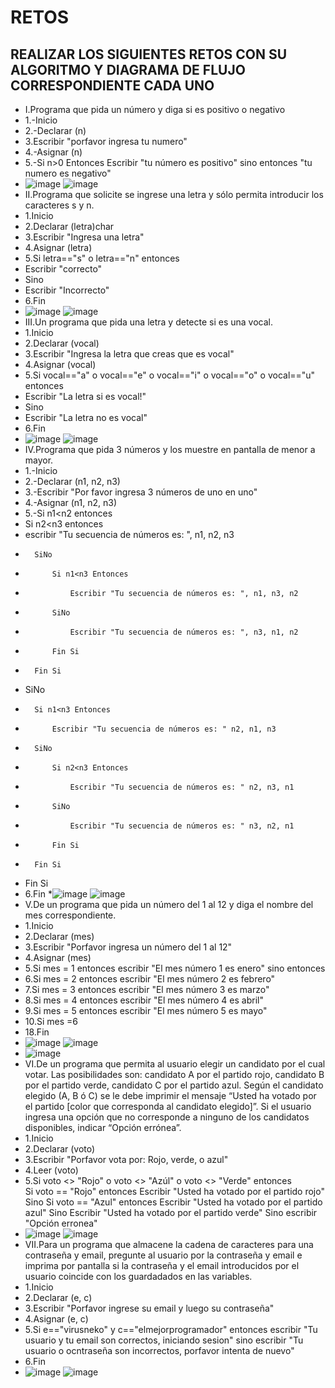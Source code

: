# RETOS
## REALIZAR LOS SIGUIENTES RETOS CON SU ALGORITMO Y DIAGRAMA DE FLUJO CORRESPONDIENTE CADA UNO 

* I.Programa que pida un número y diga si es positivo o negativo
* 1.-Inicio
* 2.-Declarar (n)
* 3.Escribir "porfavor ingresa tu numero"
* 4.-Asignar (n)
* 5.-Si n>0 Entonces Escribir "tu número es positivo" sino entonces "tu numero es negativo"
* ![image](https://user-images.githubusercontent.com/99296446/167274193-0595f15d-8241-421c-9817-b4e6c90aac30.png)
![image](https://user-images.githubusercontent.com/99296446/167274196-13b27f68-f91c-4e5c-b1ee-8488b7f475b6.png)
* II.Programa que solicite se ingrese una letra y sólo permita introducir los caracteres s y n.
* 1.Inicio
* 2.Declarar (letra)char
* 3.Escribir "Ingresa una letra"
* 4.Asignar (letra)
* 5.Si letra=="s" o letra=="n" entonces 
* Escribir "correcto"
* Sino
* Escribir "Incorrecto" 
* 6.Fin
* ![image](https://user-images.githubusercontent.com/99296446/167274523-a240f740-a349-4f4f-aa92-16777f8bf449.png)
![image](https://user-images.githubusercontent.com/99296446/167274546-56e8a72b-38ba-4cf8-9f2d-5f0b8075082f.png)
* III.Un programa que pida una letra y detecte si es una vocal. 
* 1.Inicio
* 2.Declarar (vocal)
* 3.Escribir "Ingresa la letra que creas que es vocal"
* 4.Asignar (vocal)
* 5.Si vocal=="a" o vocal=="e" o vocal=="i" o vocal=="o" o vocal=="u" entonces
* Escribir "La letra si es vocal!"
* Sino
* Escribir "La letra no es vocal"
* 6.Fin
* ![image](https://user-images.githubusercontent.com/99296446/167274698-11fa9e89-d60f-4ab2-b7f4-ed9d86c4a9f1.png)
![image](https://user-images.githubusercontent.com/99296446/167274762-b4d20095-81bc-4840-8739-d879b5c5c22e.png)
* IV.Programa que pida 3 números y los muestre en pantalla de menor a mayor.  
* 1.-Inicio
* 2.-Declarar (n1, n2, n3)
* 3.-Escribir "Por favor ingresa 3 números de uno en uno"
* 4.-Asignar (n1, n2, n3)
* 5.-Si n1<n2 entonces
* Si n2<n3 entonces
* escribir "Tu secuencia de números es: ", n1, n2, n3
*		SiNo
*			Si n1<n3 Entonces
*				Escribir "Tu secuencia de números es: ", n1, n3, n2
*			SiNo
*				Escribir "Tu secuencia de números es: ", n3, n1, n2
*			Fin Si
*		Fin Si
*	SiNo
*		Si n1<n3 Entonces
*			Escribir "Tu secuencia de números es: " n2, n1, n3
*		SiNo
*			Si n2<n3 Entonces
*				Escribir "Tu secuencia de números es: " n2, n3, n1
*			SiNo
*				Escribir "Tu secuencia de números es: " n3, n2, n1
*			Fin Si
*		Fin Si
*	Fin Si
* 6.Fin
*![image](https://user-images.githubusercontent.com/99296446/167275326-f08bcbee-f0fd-417e-9e3c-1c25c707be5e.png)
![image](https://user-images.githubusercontent.com/99296446/167275334-48813220-dd50-4531-8ed5-f5023033d753.png)
* V.De un programa que pida un número del 1 al 12 y diga el nombre del mes correspondiente.
* 1.Inicio
* 2.Declarar (mes)
* 3.Escribir "Porfavor ingresa un número del 1 al 12"
* 4.Asignar (mes)
* 5.Si mes = 1 entonces
escribir "El mes número 1 es enero"
sino entonces          
* 6.Si mes = 2 entonces
escribir "El mes número 2 es febrero"
* 7.Si mes = 3 entonces
escribir "El mes número 3 es marzo"
* 8.Si mes = 4 entonces
escribir "El mes número 4 es abril"
* 9.Si mes = 5 entonces
escribir "El mes número 5 es mayo"
* 10.Si mes =6
* 18.Fin
* ![image](https://user-images.githubusercontent.com/99296446/167315781-be0b9db1-e4fa-4f3f-8628-9ada3f2dd60f.png)
![image](https://user-images.githubusercontent.com/99296446/167315832-79f6156f-534d-4889-9d3c-0422e33d6793.png)
* ![image](https://user-images.githubusercontent.com/99296446/167315835-56fb6d1f-5dc4-4106-b46a-f34731ded347.png)
* VI.De un programa que permita al usuario elegir un candidato por el cual votar. Las posibilidades son: candidato A por el partido rojo, candidato B por el partido verde, candidato C por el partido azul. Según el candidato elegido (A, B ó C) se le debe imprimir el mensaje “Usted ha votado por el partido [color que corresponda al candidato elegido]”. Si el usuario ingresa una opción que no corresponde a ninguno de los candidatos disponibles, indicar “Opción errónea”.
* 1.Inicio
* 2.Declarar (voto)
* 3.Escribir "Porfavor vota por: Rojo, verde, o azul"
* 4.Leer (voto)
* 5.Si voto <> "Rojo" o voto <> "Azúl" o voto <> "Verde" entonces               
Si voto == "Rojo" entonces
Escribir "Usted ha votado por el partido rojo"
Sino 
Si voto == "Azul" entonces
Escribir "Usted ha votado por el partido azul"
Sino
Escribir "Usted ha votado por el partido verde"
Sino escribir "Opción erronea"
* ![image](https://user-images.githubusercontent.com/99296446/167316318-6ea2ee9c-09f7-41df-b9e2-2489be747007.png)
![image](https://user-images.githubusercontent.com/99296446/167316291-6614c426-79fa-414a-8c0d-66eaba1b6361.png)
* VII.Para un programa que almacene la cadena de caracteres para una contraseña y email, pregunte al usuario por la contraseña y email e imprima por pantalla si la contraseña y el email introducidos por el usuario coincide con los guardadados en las variables.
* 1.Inicio
* 2.Declarar (e, c)
* 3.Escribir "Porfavor ingrese su email y luego su contraseña"
* 4.Asignar (e, c)
* 5.Si e=="virusneko" y c=="elmejorprogramador" entonces
escribir "Tu usuario y tu email son correctos, iniciando sesion"
sino
escribir "Tu usuario o ocntraseña son incorrectos, porfavor intenta de nuevo"
* 6.Fin
* ![image](https://user-images.githubusercontent.com/99296446/167317132-8b98eb0e-180b-43a1-8025-80cec89515a5.png)
![image](https://user-images.githubusercontent.com/99296446/167317145-b6aab016-db1d-4ab1-94ee-5c08d0132eca.png)
